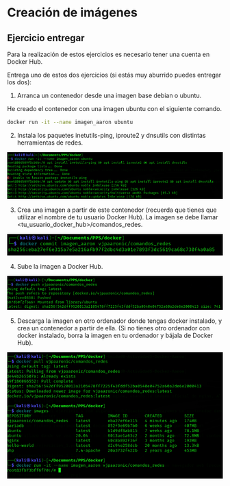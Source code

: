 # Creación de imágenes

## Ejercicio entregar

Para la realización de estos ejercicios es necesario tener una cuenta en Docker Hub.

Entrega uno de estos dos ejercicios (si estás muy aburrido puedes entregar los dos):

1. Arranca un contenedor desde una imagen base debian o ubuntu.

He creado el contenedor con una imagen ubuntu con el siguiente comando.

```bash
docker run -it --name imagen_aaron ubuntu
```

2. Instala los paquetes inetutils-ping, iproute2 y dnsutils con distintas herramientas de redes.

![](imagenes/ejercicio7_1.png)

3. Crea una imagen a partir de este contenedor (recuerda que tienes que utilizar el nombre de tu usuario Docker Hub). La imagen se debe llamar <tu_usuario_docker_hub>/comandos_redes.

![](imagenes/ejercicio7_2.png)

4. Sube la imagen a Docker Hub.

![](imagenes/ejercicio7_3.png)

5. Descarga la imagen en otro ordenador donde tengas docker instalado, y crea un contenedor a partir de ella. (Si no tienes otro ordenador con docker instalado, borra la imagen en tu ordenador y bájala de Docker Hub).

![](imagenes/ejercicio7_4.png)
